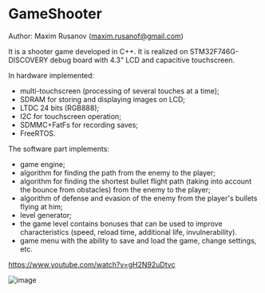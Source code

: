 # GameShooter
Author: Maxim Rusanov (maxim.rusanof@gmail.com)

It is a shooter game developed in C++. It is realized on STM32F746G-DISCOVERY debug board with 4.3" LCD and capacitive touchscreen.

In hardware implemented:
- multi-touchscreen (processing of several touches at a time);
- SDRAM for storing and displaying images on LCD;
- LTDC 24 bits (RGB888);
- I2C for touchscreen operation;
- SDMMC+FatFs for recording saves;
- FreeRTOS.

The software part implements:
- game engine;
- algorithm for finding the path from the enemy to the player;
- algorithm for finding the shortest bullet flight path (taking into account the bounce from obstacles) from the enemy to the player;
- algorithm of defense and evasion of the enemy from the player's bullets flying at him;
- level generator;
- the game level contains bonuses that can be used to improve characteristics (speed, reload time, additional life, invulnerability).
- game menu with the ability to save and load the game, change settings, etc.

https://www.youtube.com/watch?v=gH2N92uDtvc

![image](https://github.com/Makc711/GameShooter/assets/40514121/cecc871f-a30c-4efd-a970-068539483613)
